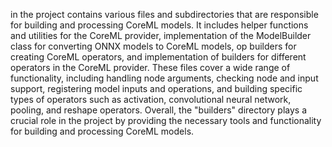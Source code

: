 in the project contains various files and subdirectories that are responsible for building and processing CoreML models. It includes helper functions and utilities for the CoreML provider, implementation of the ModelBuilder class for converting ONNX models to CoreML models, op builders for creating CoreML operators, and implementation of builders for different operators in the CoreML provider. These files cover a wide range of functionality, including handling node arguments, checking node and input support, registering model inputs and operations, and building specific types of operators such as activation, convolutional neural network, pooling, and reshape operators. Overall, the "builders" directory plays a crucial role in the project by providing the necessary tools and functionality for building and processing CoreML models.
